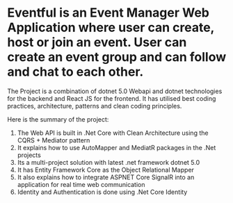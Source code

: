 # Eventful is an Event Manager Web Application where user can create, host or join an event. User can create an event group and can follow and chat to each other.
The Project is a combination of dotnet 5.0 Webapi and dotnet technologies for the backend and React JS for the frontend. It has utilised best coding practices, architecture, patterns and clean coding principles.

Here is the summary of the project:
1. The Web API is built in .Net Core with Clean Architecture using the CQRS + Mediator pattern
2. It explains how to use AutoMapper and MediatR packages in the .Net projects
3. Its a multi-project solution with latest .net framework dotnet 5.0
4. It has Entity Framework Core as the Object Relational Mapper
5. It also explains how to integrate ASPNET Core SignalR into an application for real time web communication
6. Identity and Authentication is done using .Net Core Identity
